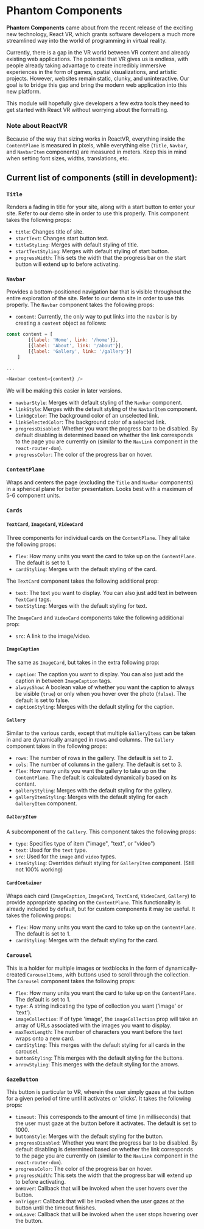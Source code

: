 # Phantom Components

**Phantom Components** came about from the recent release of the exciting new technology, React VR, which grants software developers a much more streamlined way into the world of programming in virtual reality. 

Currently, there is a gap in the VR world between VR content and already existing web applications. The potential that VR gives us is endless, with people already taking advantage to create incredibly immersive experiences in the form of games, spatial visualizations, and artistic projects. However, websites remain static, clunky, and uninteractive. Our goal is to bridge this gap and bring the modern web application into this new platform.

This module will hopefully give developers a few extra tools they need to get started with React VR without worrying about the formatting.

### Note about ReactVR
Because of the way that sizing works in ReactVR, everything inside the `ContentPlane` is measured in pixels, while everything else (`Title`, `Navbar`, and `NavbarItem` components) are measured in meters. Keep this in mind when setting font sizes, widths, translations, etc.

## Current list of components (still in development):
### `Title`
Renders a fading in title for your site, along with a start button to enter your site. Refer to our demo site in order to use this properly. This component takes the following props:
- `title`: Changes title of site.
- `startText`: Changes start button text.
- `titleStyling`: Merges with default styling of title.
- `startTextStyling`: Merges with default styling of start button.
- `progressWidth`: This sets the width that the progress bar on the start button will extend up to before activating.

### `Navbar`
Provides a bottom-positioned navigation bar that is visible throughout the entire exploration of the site. Refer to our demo site in order to use this properly. The `Navbar` component takes the following props:
- `content`: Currently, the only way to put links into the navbar is by creating a `content` object as follows:

```javascript
const content = [
        [{label: 'Home', link: '/home'}],
        [{label: 'About', link: '/about'}],
        [{label: 'Gallery', link: '/gallery'}]
    ]

...

<Navbar content={content} />
```
We will be making this easier in later versions.

- `navbarStyle`: Merges with default styling of the `Navbar` component.
- `linkStyle`: Merges with the default styling of the `NavbarItem` component.
- `linkBgColor`: The background color of an unselected link.
- `linkSelectedColor`: The background color of a selected link.
- `progressDisabled`: Whether you want the progress bar to be disabled. By default disabling is determined based on whether the link corresponds to the page you are currently on (similar to the `NavLink` component in the `react-router-dom`).
- `progressColor`: The color of the progress bar on hover.

### `ContentPlane`
Wraps and centers the page (excluding the `Title` and `NavBar` components) in a spherical plane for better presentation. Looks best with a maximum of 5-6 component units.

### `Cards`
#### `TextCard`, `ImageCard`, `VideoCard`
Three components for individual cards on the `ContentPlane`. They all take the following props:

- `flex`: How many units you want the card to take up on the `ContentPlane`. The default is set to 1.
- `cardStyling`: Merges with the default styling of the card.

The `TextCard` component takes the following additional prop:
- `text`: The text you want to display. You can also just add text in between `TextCard` tags.
- `textStyling`: Merges with the default styling for text.

The `ImageCard` and `VideoCard` components take the following additional prop:
- `src`: A link to the image/video.
#### `ImageCaption`
The same as `ImageCard`, but takes in the extra following prop:
- `caption`: The caption you want to display. You can also just add the caption in between `ImageCaption` tags.
- `alwaysShow`: A boolean value of whether you want the caption to always be visible (`true`) or only when you hover over the photo (`false`). The default is set to false.
- `captionStyling`: Merges with the default styling for the caption.
#### `Gallery`
Similar to the various cards, except that multiple `GalleryItems` can be taken in and are dynamically arranged in rows and columns. The `Gallery` component takes in the following props:
- `rows`: The number of rows in the gallery. The default is set to 2.
- `cols`: The number of columns in the gallery. The default is set to 3.
- `flex`: How many units you want the gallery to take up on the `ContentPlane`. The default is calculated dynamically based on its content.
- `galleryStyling`: Merges with the default styling for the gallery.
- `galleryItemStyling`: Merges with the default styling for each `GalleryItem` component.
##### `GalleryItem`
A subcomponent of the `Gallery`. This component takes the following props:
- `type`: Specifies type of item ("image", "text", or "video")
- `text`: Used for the `text` type.
- `src`: Used for the `image` and `video` types.
- `itemStyling`: Overrides default styling for `GalleryItem` component. (Still not 100% working)
#### `CardContainer`
Wraps each card (`ImageCaption`, `ImageCard`, `TextCard`, `VideoCard`, `Gallery`) to provide appropriate spacing on the `ContentPlane`. This functionality is already included by default, but for custom components it may be useful. It takes the following props:
- `flex`: How many units you want the card to take up on the `ContentPlane`. The default is set to 1.
- `cardStyling`: Merges with the default styling for the card.

### `Carousel`
This is a holder for multiple images or textblocks in the form of dynamically-created `CarouselItems`, with buttons used to scroll through the collection. The `Carousel` component takes the following props:

- `flex`: How many units you want the card to take up on the `ContentPlane`. The default is set to 1.
- `type`: A string indicating the type of collection you want ('image' or 'text').
- `imageCollection`: If of type 'image', the `imageCollection` prop will take an array of URLs associated with the images you want to display.
- `maxTextLength`: The number of characters you want before the text wraps onto a new card.
- `cardStyling`: This merges with the default styling for all cards in the carousel.
- `buttonStyling`: This merges with the default styling for the buttons.
- `arrowStyling`: This merges with the default styling for the arrows.

### `GazeButton`
This button is particular to VR, wherein the user simply gazes at the button for a given period of time until it activates or 'clicks'. It takes the following props:
- `timeout`: This corresponds to the amount of time (in milliseconds) that the user must gaze at the button before it activates. The default is set to 1000.
- `buttonStyle`: Merges with the default styling for the button.
- `progressDisabled`: Whether you want the progress bar to be disabled. By default disabling is determined based on whether the link corresponds to the page you are currently on (similar to the `NavLink` component in the `react-router-dom`).
- `progressColor`: The color of the progress bar on hover.
- `progressWidth`: This sets the width that the progress bar will extend up to before activating.
- `onHover`: Callback that will be invoked when the user hovers over the button.
- `onTrigger`: Callback that will be invoked when the user gazes at the button until the timeout finishes.
- `onLeave`: Callback that will be invoked when the user stops hovering over the button.